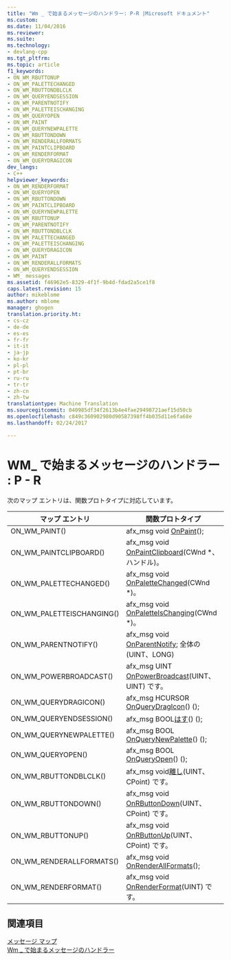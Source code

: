 ```yaml
---
title: "Wm _ で始まるメッセージのハンドラー: P-R |Microsoft ドキュメント"
ms.custom: 
ms.date: 11/04/2016
ms.reviewer: 
ms.suite: 
ms.technology:
- devlang-cpp
ms.tgt_pltfrm: 
ms.topic: article
f1_keywords:
- ON_WM_RBUTTONUP
- ON_WM_PALETTECHANGED
- ON_WM_RBUTTONDBLCLK
- ON_WM_QUERYENDSESSION
- ON_WM_PARENTNOTIFY
- ON_WM_PALETTEISCHANGING
- ON_WM_QUERYOPEN
- ON_WM_PAINT
- ON_WM_QUERYNEWPALETTE
- ON_WM_RBUTTONDOWN
- ON_WM_RENDERALLFORMATS
- ON_WM_PAINTCLIPBOARD
- ON_WM_RENDERFORMAT
- ON_WM_QUERYDRAGICON
dev_langs:
- C++
helpviewer_keywords:
- ON_WM_RENDERFORMAT
- ON_WM_QUERYOPEN
- ON_WM_RBUTTONDOWN
- ON_WM_PAINTCLIPBOARD
- ON_WM_QUERYNEWPALETTE
- ON_WM_RBUTTONUP
- ON_WM_PARENTNOTIFY
- ON_WM_RBUTTONDBLCLK
- ON_WM_PALETTECHANGED
- ON_WM_PALETTEISCHANGING
- ON_WM_QUERYDRAGICON
- ON_WM_PAINT
- ON_WM_RENDERALLFORMATS
- ON_WM_QUERYENDSESSION
- WM_ messages
ms.assetid: f46962e5-8329-4f1f-9b4d-fdad2a5ce1f8
caps.latest.revision: 15
author: mikeblome
ms.author: mblome
manager: ghogen
translation.priority.ht:
- cs-cz
- de-de
- es-es
- fr-fr
- it-it
- ja-jp
- ko-kr
- pl-pl
- pt-br
- ru-ru
- tr-tr
- zh-cn
- zh-tw
translationtype: Machine Translation
ms.sourcegitcommit: 040985df34f2613b4e4fae29498721aef15d50cb
ms.openlocfilehash: c849c360902980d90587398ff4b035d11e6fa68e
ms.lasthandoff: 02/24/2017

---
```

# <a name="wm-messages-p---r"></a>WM_ で始まるメッセージのハンドラー : P - R
次のマップ エントリは、関数プロトタイプに対応しています。  
  
|マップ エントリ|関数プロトタイプ|  
|---------------|------------------------|  
|ON_WM_PAINT()|afx_msg void [OnPaint](../../mfc/reference/cwnd-class.md#onpaint)();|  
|ON_WM_PAINTCLIPBOARD()|afx_msg void [OnPaintClipboard](../../mfc/reference/cwnd-class.md#onpaintclipboard)(CWnd *、ハンドル)。|  
|ON_WM_PALETTECHANGED()|afx_msg void [OnPaletteChanged](../../mfc/reference/cwnd-class.md#onpalettechanged)(CWnd *)。|  
|ON_WM_PALETTEISCHANGING()|afx_msg void [OnPaletteIsChanging](../../mfc/reference/cwnd-class.md#onpaletteischanging)(CWnd *)。|  
|ON_WM_PARENTNOTIFY()|afx_msg void [OnParentNotify](../../mfc/reference/cwnd-class.md#onparentnotify); 全体の (UINT、LONG)|  
|ON_WM_POWERBROADCAST()|afx_msg UINT [OnPowerBroadcast](../../mfc/reference/cwnd-class.md#onpowerbroadcast)(UINT、UINT) です。|  
|ON_WM_QUERYDRAGICON()|afx_msg HCURSOR [OnQueryDragIcon](../../mfc/reference/cwnd-class.md#onquerydragicon)() ();|  
|ON_WM_QUERYENDSESSION()|afx_msg BOOL[はす](../../mfc/reference/cwnd-class.md#onqueryendsession)() ();|  
|ON_WM_QUERYNEWPALETTE()|afx_msg BOOL [OnQueryNewPalette](../../mfc/reference/cwnd-class.md#onquerynewpalette)() ();|  
|ON_WM_QUERYOPEN()|afx_msg BOOL [OnQueryOpen](../../mfc/reference/cwnd-class.md#onqueryopen)() ();|  
|ON_WM_RBUTTONDBLCLK()|afx_msg void[離し](../../mfc/reference/cwnd-class.md#onrbuttondblclk)(UINT、CPoint) です。|  
|ON_WM_RBUTTONDOWN()|afx_msg void [OnRButtonDown](../../mfc/reference/cwnd-class.md#onrbuttondown)(UINT、CPoint) です。|  
|ON_WM_RBUTTONUP()|afx_msg void [OnRButtonUp](../../mfc/reference/cwnd-class.md#onrbuttonup)(UINT、CPoint) です。|  
|ON_WM_RENDERALLFORMATS()|afx_msg void [OnRenderAllFormats](../../mfc/reference/cwnd-class.md#onrenderallformats)();|  
|ON_WM_RENDERFORMAT()|afx_msg void [OnRenderFormat](../../mfc/reference/cwnd-class.md#onrenderformat)(UINT) です。|  
  
## <a name="see-also"></a>関連項目  
 [メッセージ マップ](../../mfc/reference/message-maps-mfc.md)   
 [Wm _ で始まるメッセージのハンドラー](../../mfc/reference/handlers-for-wm-messages.md)


